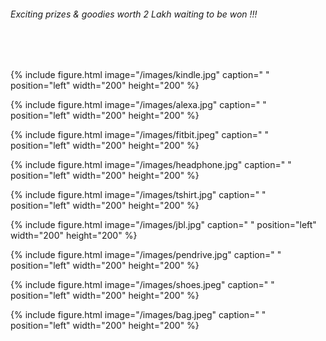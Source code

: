  
###### Exciting prizes & goodies worth 2 Lakh waiting to be won !!!
<br/><br/>

{% include figure.html image="/images/kindle.jpg" caption=" " position="left" width="200" height="200" %}


{% include figure.html image="/images/alexa.jpg" caption=" " position="left" width="200" height="200" %}


{% include figure.html image="/images/fitbit.jpeg" caption=" " position="left" width="200" height="200" %}


{% include figure.html image="/images/headphone.jpg" caption=" " position="left" width="200" height="200" %}


{% include figure.html image="/images/tshirt.jpg" caption=" " position="left" width="200" height="200" %}


{% include figure.html image="/images/jbl.jpg" caption=" " position="left" width="200" height="200" %}


{% include figure.html image="/images/pendrive.jpg" caption=" " position="left" width="200" height="200" %}


{% include figure.html image="/images/shoes.jpeg" caption=" " position="left" width="200" height="200" %}


{% include figure.html image="/images/bag.jpeg" caption=" " position="left" width="200" height="200" %}
